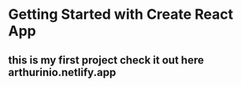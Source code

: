 # Getting Started with Create React App

## this is my first project check it out here arthurinio.netlify.app

